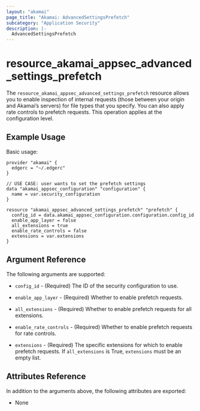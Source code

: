 ```yaml
---
layout: "akamai"
page_title: "Akamai: AdvancedSettingsPrefetch"
subcategory: "Application Security"
description: |-
  AdvancedSettingsPrefetch
---
```


# resource_akamai_appsec_advanced_settings_prefetch

The `resource_akamai_appsec_advanced_settings_prefetch` resource allows you to enable inspection of internal requests (those between your origin and Akamai’s servers) for file types that you specify. You can also apply rate controls to prefetch requests. This operation applies at the configuration level.

## Example Usage

Basic usage:

```hcl
provider "akamai" {
  edgerc = "~/.edgerc"
}

// USE CASE: user wants to set the prefetch settings
data "akamai_appsec_configuration" "configuration" {
  name = var.security_configuration
}

resource "akamai_appsec_advanced_settings_prefetch" "prefetch" {
  config_id = data.akamai_appsec_configuration.configuration.config_id
  enable_app_layer = false
  all_extensions = true
  enable_rate_controls = false
  extensions = var.extensions
}
```

## Argument Reference

The following arguments are supported:

* `config_id` - (Required) The ID of the security configuration to use.

* `enable_app_layer` - (Required) Whether to enable prefetch requests.

* `all_extensions` - (Required) Whether to enable prefetch requests for all extensions.

* `enable_rate_controls` - (Required) Whether to enable prefetch requests for rate controls.

* `extensions` - (Required) The specific extensions for which to enable prefetch requests. If `all_extensions` is True, `extensions` must be an empty list.

## Attributes Reference

In addition to the arguments above, the following attributes are exported:

* None

